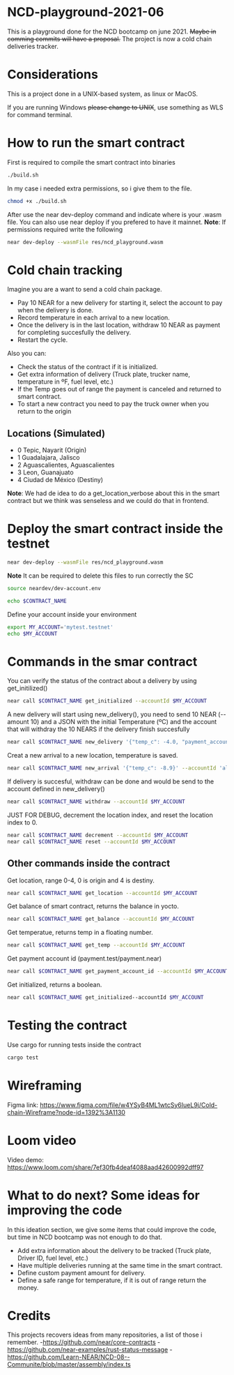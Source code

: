 # NCD-playground-2021-06
This is a playground done for the NCD bootcamp on june 2021. ~~Maybe in comming commits will have a proposal.~~ The project is now a cold chain deliveries tracker.

# Considerations
This is a project done in a UNIX-based system, as linux or MacOS.

If you are running Windows ~~please change to UNIX~~, use something as WLS for command terminal.

# How to run the smart contract
First is required to compile the smart contract into binaries 
```bash
./build.sh
```
In my case i needed extra permissions, so i give them to the file.

```bash 
chmod +x ./build.sh
```
After use the near dev-deploy command and indicate where is your .wasm file. You can also use near deploy if you prefered to have it mainnet.
**Note**: If permissions required write the following
```bash
near dev-deploy --wasmFile res/ncd_playground.wasm
```

# Cold chain tracking
Imagine you are a want to send a cold chain package.

- Pay 10 NEAR for a new delivery for starting it, select the account to pay when the delivery is done.
- Record temperature in each arrival to a new location.
- Once the delivery is in the last location, withdraw 10 NEAR as payment for completing succesfully the delivery.
- Restart the cycle.

Also you can:
- Check the status of the contract if it is initialized.
- Get extra information of delivery (Truck plate, trucker name, temperature in ºF, fuel level, etc.)
- If the Temp goes out of range the payment is canceled and returned to smart contract.
- To start a new contract you need to pay the truck owner when you return to the origin

## Locations (Simulated)
- 0 Tepic, Nayarit (Origin)
- 1 Guadalajara, Jalisco
- 2 Aguascalientes, Aguascalientes
- 3 Leon, Guanajuato
- 4 Ciudad de México (Destiny)

**Note**: We had de idea to do a get_location_verbose about this in the smart contract but we think was senseless and we could do that in frontend.

# Deploy the smart contract inside the testnet
```bash
near dev-deploy --wasmFile res/ncd_playground.wasm
```

**Note** It can be required to delete this files to run correctly the SC
```bash
source neardev/dev-account.env 
```
```bash
echo $CONTRACT_NAME
```
Define your account inside your environment
```bash
export MY_ACCOUNT='mytest.testnet'
echo $MY_ACCOUNT
```
# Commands in the smar contract


You can verify the status of the contract about a delivery by using get_initilized()
```bash
near call $CONTRACT_NAME get_initialized --accountId $MY_ACCOUNT
```
A new delivery will start using new_delivery(), you need to send 10 NEAR (--amount 10) and a JSON with the initial Temperature (ºC) and the account that will withdray the 10 NEARS if the delivery finish succesfully
```bash
near call $CONTRACT_NAME new_delivery '{"temp_c": -4.0, "payment_account_id": "alan1.testnet"}' --accountId $MY_ACCOUNT --amount 10
```
Creat a new arrival to a new location, temperature is saved.
```bash
near call $CONTRACT_NAME new_arrival '{"temp_c": -8.9}' --accountId 'alantest.testnet'  
```
If delivery is succesful, withdraw can be done and would be send to the account defined in new_delivery()
```bash
near call $CONTRACT_NAME withdraw --accountId $MY_ACCOUNT
```
JUST FOR DEBUG, decrement the location index, and reset the location index to 0.
```bash
near call $CONTRACT_NAME decrement --accountId $MY_ACCOUNT
near call $CONTRACT_NAME reset --accountId $MY_ACCOUNT 
```
## Other commands inside the contract
Get location, range 0-4, 0 is origin and 4 is destiny.
```bash
near call $CONTRACT_NAME get_location --accountId $MY_ACCOUNT   
```
Get balance of smart contract, returns the balance in yocto.
```bash
near call $CONTRACT_NAME get_balance --accountId $MY_ACCOUNT    
```
Get temperatue, returns temp in a floating number.
```bash
near call $CONTRACT_NAME get_temp --accountId $MY_ACCOUNT    
```
Get payment account id (payment.test/payment.near)
```bash
near call $CONTRACT_NAME get_payment_account_id --accountId $MY_ACCOUNT  
```
Get initialized, returns a boolean.
```bash
near call $CONTRACT_NAME get_initialized--accountId $MY_ACCOUNT  
```
# Testing the contract
Use cargo for running tests inside the contract
```bash
cargo test 
```
# Wireframing
Figma link: https://www.figma.com/file/w4YSyB4ML1wtcSy6IueL9j/Cold-chain-Wireframe?node-id=1392%3A1130

# Loom video
Video demo: https://www.loom.com/share/7ef30fb4deaf4088aad42600992dff97

# What to do next? Some ideas for improving the code
In this ideation section, we give some items that could improve the code, but time in NCD bootcamp was not enough to do that.
* Add extra information about the delivery to be tracked (Truck plate, Driver ID, fuel level, etc.)
* Have multiple deliveries running at the same time in the smart contract.
* Define custom payment amount for delivery.
* Define a safe range for temperature, if it is out of range return the money.

# Credits
This projects recovers ideas from many repositories, a list of those i remember.
-https://github.com/near/core-contracts
-https://github.com/near-examples/rust-status-message
-https://github.com/Learn-NEAR/NCD-08--Communite/blob/master/assembly/index.ts
